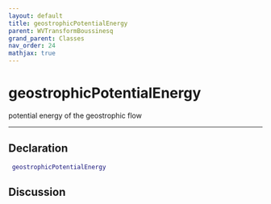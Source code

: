 ```yaml
---
layout: default
title: geostrophicPotentialEnergy
parent: WVTransformBoussinesq
grand_parent: Classes
nav_order: 24
mathjax: true
---
```


#  geostrophicPotentialEnergy

potential energy of the geostrophic flow


---

## Declaration
```matlab
 geostrophicPotentialEnergy
```
## Discussion

      
